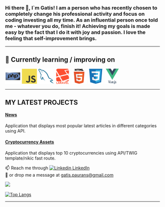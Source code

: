 ### Hi there 👋, I`m Gatis! I am a person who has recently chosen to completely change his professional activity and focus on coding investing all my time. As an influential person once told me - whatever you do, finish it! Achieving my goals is made easy by the fact that I do it with joy and passion. I love the feeling that self-improvement brings.

---
## 📖 Currently learning / improving on

<img src="https://github.com/devicons/devicon/blob/master/icons/php/php-original.svg" alt="PHP Logo" width="50" height="50"/> </img><img src="https://github.com/devicons/devicon/blob/master/icons/javascript/javascript-original.svg" alt="Javascript Logo" width="50" height="50"/> </img><img 
src="https://github.com/devicons/devicon/blob/master/icons/mysql/mysql-original.svg" alt="mysql Logo" width="50" height="50"/> </img><img 
src="https://github.com/devicons/devicon/blob/master/icons/laravel/laravel-plain-wordmark.svg" alt="laravel Logo" width="50" height="50"/> </img><img 
src="https://github.com/devicons/devicon/blob/master/icons/html5/html5-original-wordmark.svg" alt="html Logo" width="50" height="50"/> </img><img 
src="https://github.com/devicons/devicon/blob/master/icons/css3/css3-original.svg" alt="CSS Logo" width="50" height="50"/> </img><img 
src="https://github.com/devicons/devicon/blob/master/icons/vuejs/vuejs-original-wordmark.svg" alt="VueJS Logo" width="50" height="50"/> </img>

---
## MY LATEST PROJECTS

<h4><a href="https://github.com/Gatis84/News" target="_blank" rel="noreferrer">News</a></h4>
<p>Application that displays most popular latest articles in different categories using API.</p>

<h4><a href="https://github.com/Gatis84/Crypto-API/settings" target="_blank" rel="noreferrer">Cryptocurrency Assets</a></h4>
<p>Application that displays top 10 cryptocurrencies  using API/TWIG template/nikic fast route.</p>






📫  Reach me through [![Linkedin](https://i.stack.imgur.com/gVE0j.png) LinkedIn](https://www.linkedin.com/in/gatispaurans/)\
📮  or drop me a message at <gatis.paurans@gmail.com>

![](https://hit.yhype.me/github/profile?user_id=16293217)

[![Top Langs](https://github-readme-stats.vercel.app/api/top-langs/?username=Gatis84&theme=radical)](https://github.com/anuraghazra/github-readme-stats)


---
